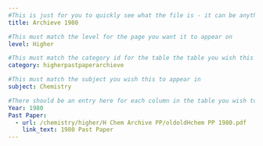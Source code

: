 ```yaml
---
#This is just for you to quickly see what the file is - it can be anything you want
title: Archieve 1980

#This must match the level for the page you want it to appear on
level: Higher

#This must match the category id for the table the table you wish this to appear in
category: higherpastpaperarchieve

#This must match the subject you wish this to appear in
subject: Chemistry

#There should be an entry here for each column in the table you wish to populate:
Year: 1980
Past Paper: 
  - url: /chemistry/higher/H Chem Archive PP/oldoldHchem PP 1980.pdf
    link_text: 1980 Past Paper
---
```

